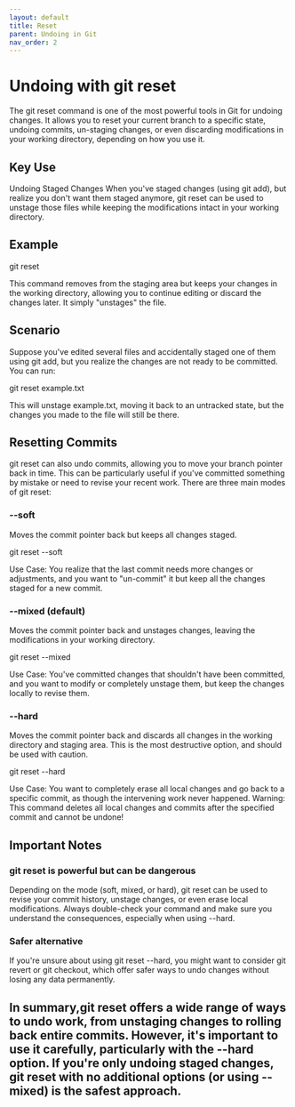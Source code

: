 ```yaml
---
layout: default
title: Reset
parent: Undoing in Git
nav_order: 2
---
```


# Undoing with git reset
The git reset command is one of the most powerful tools in Git for undoing changes. It allows you to reset your current branch to a specific state, undoing commits, un-staging changes, or even discarding modifications in your working directory, depending on how you use it.

## Key Use
Undoing Staged Changes
When you've staged changes (using git add), but realize you don't want them staged anymore, git reset can be used to unstage those files while keeping the modifications intact in your working directory.

## Example

git reset <file>

This command removes <file> from the staging area but keeps your changes in the working directory, allowing you to continue editing or discard the changes later. It simply "unstages" the file.

## Scenario
Suppose you've edited several files and accidentally staged one of them using git add, but you realize the changes are not ready to be committed. You can run:

git reset example.txt

This will unstage example.txt, moving it back to an untracked state, but the changes you made to the file will still be there.

## Resetting Commits
git reset can also undo commits, allowing you to move your branch pointer back in time. This can be particularly useful if you've committed something by mistake or need to revise your recent work. There are three main modes of git reset:

### --soft
Moves the commit pointer back but keeps all changes staged.

git reset --soft <commit>

Use Case: You realize that the last commit needs more changes or adjustments, and you want to "un-commit" it but keep all the changes staged for a new commit.

### --mixed (default)
Moves the commit pointer back and unstages changes, leaving the modifications in your working directory.

git reset --mixed <commit>

Use Case: You've committed changes that shouldn't have been committed, and you want to modify or completely unstage them, but keep the changes locally to revise them.

### --hard
Moves the commit pointer back and discards all changes in the working directory and staging area. This is the most destructive option, and should be used with caution.

git reset --hard <commit>

Use Case: You want to completely erase all local changes and go back to a specific commit, as though the intervening work never happened. Warning: This command deletes all local changes and commits after the specified commit and cannot be undone!

## Important Notes
### git reset is powerful but can be dangerous
Depending on the mode (soft, mixed, or hard), git reset can be used to revise your commit history, unstage changes, or even erase local modifications. Always double-check your command and make sure you understand the consequences, especially when using --hard.

### Safer alternative
If you're unsure about using git reset --hard, you might want to consider git revert or git checkout, which offer safer ways to undo changes without losing any data permanently.

In summary,git reset offers a wide range of ways to undo work, from unstaging changes to rolling back entire commits. However, it's important to use it carefully, particularly with the --hard option. If you're only undoing staged changes, git reset with no additional options (or using --mixed) is the safest approach.
---